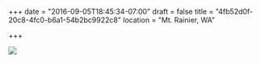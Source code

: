 +++
date = "2016-09-05T18:45:34-07:00"
draft =  false
title = "4fb52d0f-20c8-4fc0-b6a1-54b2bc9922c8"
location = "Mt. Rainier, WA"

+++

![](https://d17enza3bfujl8.cloudfront.net/20160815_01_58.jpg)
